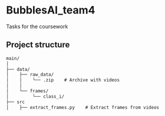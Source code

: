# BubblesAI_team4
Tasks for the coursework

## Project structure

```markdown
main/
│
├── data/
│    ├── raw_data/    
│    │    └── .zip    # Archive with videos
│    │
│    └── frames/   
│         └── class_i/
├── src
│    ├── extract_frames.py    # Extract frames from videos                          

```
